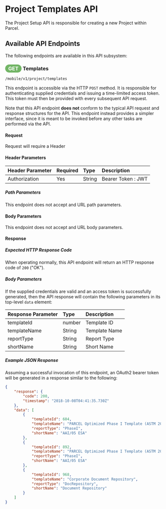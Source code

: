 # Project Templates API

The Project Setup API is responsible for creating a new Project within Parcel.

## Available API Endpoints

The following endpoints are available in this API subsystem:

### <span style="background-color: #72b566; font-weight: bold; color: #ffffff; padding: 3px 10px; border-radius: 14px;">GET</span> **Templates**

```text
/mobile/v1/project/templates
```

This endpoint is accessible via the HTTP `POST` method. It
is responsible for authenticating supplied credentials and
issuing a time-limited access token. This token must then
be provided with every subsequent API request.

Note that this API endpoint **does not** conform to the typical
API request and response structures for the API. This
endpoint instead provides a simpler interface, since it is
meant to be invoked before any other tasks are performed via
the API.

#### Request

Request will require a Header

#### Header Parameters

| Header Parameter | Required | Type | Description |
| :--- | :--- | :--- | :--- |
| Authorization | Yes | String | Bearer Token : JWT |


##### Path Parameters

This endpoint does not accept and URL path parameters.

#### Body Parameters

This endpoint does not accept and URL body parameters.

#### Response

##### Expected HTTP Response Code

When operating normally, this API endpoint will return
an HTTP response code of `200` ("OK").

##### Body Parameters

If the supplied credentials are valid and an access token
is successfully generated, then the API response will
contain the following parameters in its top-level `data`
element:

| Response Parameter | Type | Description |
| :--- | :--- | :--- |
| templateId | number | Template ID |
| templateName | String | Template Name |
| reportType | String | Report Type |
| shortName | String | Short Name |

##### Example JSON Response

Assuming a successful invocation of this endpoint, an OAuth2
bearer token will be generated in a response similar to the
following:

```json
{
    "response": {
        "code": 200,
        "timestamp": "2018-10-08T04:41:35.730Z"
    },
    "data": [
        {
            "templateId": 604,
            "templateName": "PARCEL Optimized Phase I Template (ASTM 2005)‐ With Non‐Scope",
            "reportType": "PhaseI",
            "shortName": "AAI/05 ESA"
        }, 
        {
            "templateId": 892,
            "templateName": "PARCEL Optimized Phase I Template (ASTM 2005)‐ No Non‐Scope",
            "reportType": "PhaseI",
            "shortName": "AAI/05 ESA"
        }, 
        {
            "templateId": 968,
            "templateName": "Corporate Document Repository",
            "reportType": "DocRepository",
            "shortName": "Document Repository"
        }
    ]
}
```
